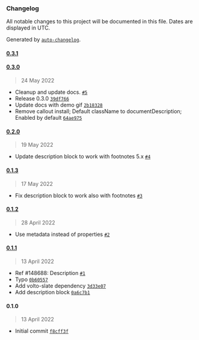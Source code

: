 ### Changelog

All notable changes to this project will be documented in this file. Dates are displayed in UTC.

Generated by [`auto-changelog`](https://github.com/CookPete/auto-changelog).

#### [0.3.1](https://github.com/eea/volto-description-block/compare/0.3.0...0.3.1)


#### [0.3.0](https://github.com/eea/volto-description-block/compare/0.2.0...0.3.0)

> 24 May 2022

- Cleanup and update docs. [`#5`](https://github.com/eea/volto-description-block/pull/5)
- Release 0.3.0 [`39df766`](https://github.com/eea/volto-description-block/commit/39df76639343b340bb8369342728a35a0a7260f7)
- Update docs with demo gif [`2b18328`](https://github.com/eea/volto-description-block/commit/2b183280ea637d53c1b20e933972d41bab0f08c8)
- Remove callout install; Default className to documentDescription; Enabled by default [`64ae975`](https://github.com/eea/volto-description-block/commit/64ae975fdfe05f3e87788d09735282b756be1559)

#### [0.2.0](https://github.com/eea/volto-description-block/compare/0.1.3...0.2.0)

> 19 May 2022

- Update description block to work with footnotes 5.x [`#4`](https://github.com/eea/volto-description-block/pull/4)

#### [0.1.3](https://github.com/eea/volto-description-block/compare/0.1.2...0.1.3)

> 17 May 2022

- Fix description block to work also with footnotes [`#3`](https://github.com/eea/volto-description-block/pull/3)

#### [0.1.2](https://github.com/eea/volto-description-block/compare/0.1.1...0.1.2)

> 28 April 2022

- Use metadata instead of properties [`#2`](https://github.com/eea/volto-description-block/pull/2)

#### [0.1.1](https://github.com/eea/volto-description-block/compare/0.1.0...0.1.1)

> 13 April 2022

- Ref #148688: Description  [`#1`](https://github.com/eea/volto-description-block/pull/1)
- Typo [`0b60557`](https://github.com/eea/volto-description-block/commit/0b60557075668aa6f852857f6d25ca469fc6279a)
- Add volto-slate dependency [`3d33e07`](https://github.com/eea/volto-description-block/commit/3d33e0795af0a8cabce1bfb6562c35cda8e5bc66)
- Add description block [`0a6c7b1`](https://github.com/eea/volto-description-block/commit/0a6c7b167ea4037b47df5bea39932a5d03778954)

#### 0.1.0

> 13 April 2022

- Initial commit [`f8cff3f`](https://github.com/eea/volto-description-block/commit/f8cff3fe130af00ee150f3200b67acae4836ec70)

